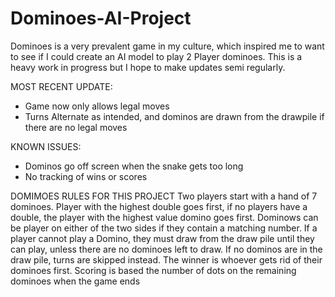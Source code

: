 # Dominoes-AI-Project
Dominoes is a very prevalent game in my culture, which inspired me to want to see if I could create an AI model to play 2 Player dominoes. This is a heavy work in progress but I hope to make updates semi regularly.


MOST RECENT UPDATE:
  - Game now only allows legal moves
  - Turns Alternate as intended, and dominos are drawn from the drawpile if there are no legal moves

    
KNOWN ISSUES:
  - Dominos go off screen when the snake gets too long
  - No tracking of wins or scores


DOMIMOES RULES FOR THIS PROJECT
Two players start with a hand of 7 dominoes. Player with the highest double goes first, if no players have a double, the player with the highest value domino goes first. Dominows can be player on either of the two sides if they contain a matching number. If a player cannot play a Domino, they must draw from the draw pile until they can play, unless there are no dominoes left to draw. If no dominos are in the draw pile, turns are skipped instead. The winner is whoever gets rid of their dominoes first. Scoring is based the number of dots on the remaining dominoes when the game ends
